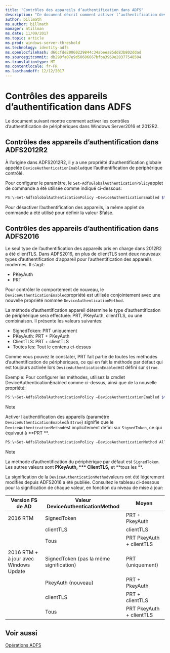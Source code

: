```yaml
---
title: "Contrôles des appareils d’authentification dans ADFS"
description: "Ce document décrit comment activer l’authentification des appareils dans ADFS pour Windows Server2016 et 2012R2"
author: billmath
ms.author: billmath
manager: mtillman
ms.date: 11/09/2017
ms.topic: article
ms.prod: windows-server-threshold
ms.technology: identity-adfs
ms.openlocfilehash: d66cfde20060229844c34abeea85dd83b802ddad
ms.sourcegitcommit: db290fa07e9d50686667bfba3969e20377548504
ms.translationtype: MT
ms.contentlocale: fr-FR
ms.lasthandoff: 12/12/2017
---
```

# <a name="device-authentication-controls-in-ad-fs"></a>Contrôles des appareils d’authentification dans ADFS
Le document suivant montre comment activer les contrôles d’authentification de périphériques dans Windows Server2016 et 2012R2.

## <a name="device-authentication-controls-in-ad-fs-2012-r2"></a>Contrôles des appareils d’authentification dans ADFS2012R2
À l’origine dans ADFS2012R2, il y a une propriété d’authentification globale appelée `DeviceAuthenticationEnabled`que l’authentification de périphérique contrôlé.

Pour configurer le paramètre, le `Set-AdfsGlobalAuthenticationPolicy`applet de commande a été utilisée comme indiqué ci-dessous:


``` powershell
PS:\>Set-AdfsGlobalAuthenticationPolicy –DeviceAuthenticationEnabled $true
```



Pour désactiver l’authentification des appareils, la même applet de commande a été utilisé pour définir la valeur $false.

## <a name="device-authentication-controls-in-ad-fs-2016"></a>Contrôles des appareils d’authentification dans ADFS2016
Le seul type de l’authentification des appareils pris en charge dans 2012R2 a été clientTLS.  Dans ADFS2016, en plus de clientTLS sont deux nouveaux types d’authentification d’appareil pour l’authentification des appareils modernes.  Il s’agit:
- PKeyAuth
- PRT

Pour contrôler le comportement de nouveau, le `DeviceAuthenticationEnabled`propriété est utilisée conjointement avec une nouvelle propriété nommée `DeviceAuthenticationMethod`.  

La méthode d’authentification appareil détermine le type d’authentification de périphérique sera effectuée: PRT, PKeyAuth, clientTLS, ou une combinaison.
Il présente les valeurs suivantes:
 - SignedToken: PRT uniquement
 - PKeyAuth: PRT + PKeyAuth
 - ClientTLS: PRT + clientTLS 
 - Toutes les: Tout le contenu ci-dessus

Comme vous pouvez le constater, PRT fait partie de toutes les méthodes d’authentification de périphériques, ce qui en fait la méthode par défaut qui est toujours activée lors `DeviceAuthenticationEnabled`est défini sur `$true`.

Exemple: Pour configurer les méthodes, utilisez la cmdlet DeviceAuthenticationEnabled comme ci-dessus, ainsi que de la nouvelle propriété:

``` powershell
PS:\>Set-AdfsGlobalAuthenticationPolicy –DeviceAuthenticationEnabled $true
```
>[!NOTE]
> Activer l’authentification des appareils (paramètre `DeviceAuthenticationEnabled`à `$true`) signifie que le `DeviceAuthenticationMethod`est implicitement défini sur `SignedToken`, ce qui équivaut à **PRT **.


``` powershell
PS:\>Set-AdfsGlobalAuthenticationPolicy –DeviceAuthenticationMethod All
```
>[!NOTE]
>La méthode d’authentification du périphérique par défaut est `SignedToken`.  Les autres valeurs sont **PKeyAuth, *** ClientTLS,** et **tous les **.

La signification de la `DeviceAuthenticationMethod`valeurs ont été légèrement modifiés depuis ADFS2016 a été publiée.  Consultez le tableau ci-dessous pour la signification de chaque valeur, en fonction du niveau de mise à jour:


|Version FS de AD|Valeur DeviceAuthenticationMethod|Moyen|
| ----- | ----- | ----- |
|2016 RTM|SignedToken|PRT + PkeyAuth|
||clientTLS|clientTLS|
||Tous|PRT PkeyAuth + clientTLS|
|2016 RTM + à jour avec Windows Update|SignedToken (pas la même signification)|PRT (uniquement)|
||PkeyAuth (nouveau)|PRT + PkeyAuth|
||clientTLS|PRT + clientTLS|
||Tous|PRT PkeyAuth + clientTLS|

## <a name="see-also"></a>Voir aussi
[Opérations ADFS](../../ad-fs/AD-FS-2016-Operations.md)
